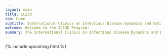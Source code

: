```yaml
---
layout: main
title: ICI3D
tab: Home
subtitle: International Clinics on Infectious Disease Dynamics and Data
welcome: Welcome to the ICI3D Program!
summary: The International Clinics on Infectious Disease Dynamics and Data (ICI3D) Program provides junior researchers from the US and Africa with opportunities to develop the toolsets necessary to conduct integrative research in infectious disease dynamics and to communicate their questions, methods, and findings across disciplinary boundaries.
---
```

{% include upcoming.html %}

